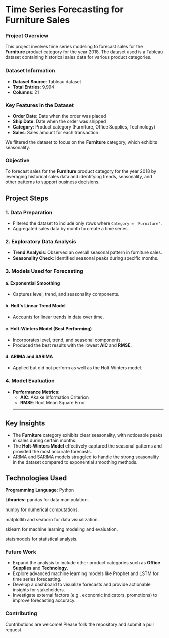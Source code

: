 # Time Series Forecasting for Furniture Sales

### **Project Overview**
This project involves time series modeling to forecast sales for the **Furniture** product category for the year 2018. The dataset used is a Tableau dataset containing historical sales data for various product categories. 

### **Dataset Information**
- **Dataset Source**: Tableau dataset
- **Total Entries**: 9,994
- **Columns**: 21

### **Key Features in the Dataset**
- **Order Date**: Date when the order was placed
- **Ship Date**: Date when the order was shipped
- **Category**: Product category (Furniture, Office Supplies, Technology)
- **Sales**: Sales amount for each transaction

We filtered the dataset to focus on the **Furniture** category, which exhibits seasonality.

### **Objective**
To forecast sales for the **Furniture** product category for the year 2018 by leveraging historical sales data and identifying trends, seasonality, and other patterns to support business decisions.


## Project Steps
### 1. Data Preparation
- Filtered the dataset to include only rows where `Category = 'Furniture'`.
- Aggregated sales data by month to create a time series.

### 2. Exploratory Data Analysis
- **Trend Analysis**: Observed an overall seasonal pattern in furniture sales.
- **Seasonality Check**: Identified seasonal peaks during specific months.

### 3. Models Used for Forecasting
#### a. **Exponential Smoothing**
- Captures level, trend, and seasonality components.

#### b. **Holt's Linear Trend Model**
- Accounts for linear trends in data over time.

#### c. **Holt-Winters Model** (Best Performing)
- Incorporates level, trend, and seasonal components.
- Produced the best results with the lowest **AIC** and **RMSE**.

#### d. **ARIMA and SARIMA**
- Applied but did not perform as well as the Holt-Winters model.

### 4. Model Evaluation
- **Performance Metrics**: 
  - **AIC**: Akaike Information Criterion
  - **RMSE**: Root Mean Square Error
  ------------------------------------------------------------------------------------------------------------

## Key Insights
- The **Furniture** category exhibits clear seasonality, with noticeable peaks in sales during certain months.
- The **Holt-Winters Model** effectively captured the seasonal patterns and provided the most accurate forecasts.
- ARIMA and SARIMA models struggled to handle the strong seasonality in the dataset compared to exponential smoothing methods.
  

## **Technologies Used**
**Programming Language:**
Python

**Libraries:**
pandas for data manipulation.

numpy for numerical computations.

matplotlib and seaborn for data visualization.

sklearn for machine learning modeling and evaluation.

statsmodels for statistical analysis.

### **Future Work**
- Expand the analysis to include other product categories such as **Office Supplies** and **Technology**.
- Explore advanced machine learning models like Prophet and LSTM for time series forecasting.
- Develop a dashboard to visualize forecasts and provide actionable insights for stakeholders.
- Investigate external factors (e.g., economic indicators, promotions) to improve forecasting accuracy.

### **Contributing**

Contributions are welcome! Please fork the repository and submit a pull request.

